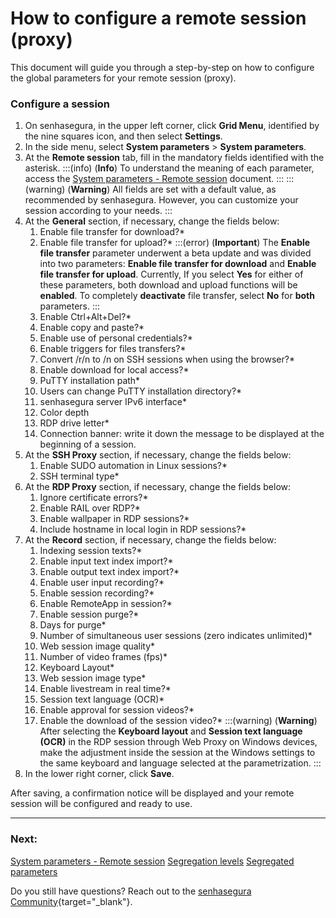 # How to configure a remote session (proxy)

This document will guide you through a step-by-step on how to configure the global parameters for your remote session (proxy).

### Configure a session

1. On senhasegura, in the upper left corner, click **Grid Menu**, identified by the nine squares icon, and then select **Settings**.
2. In the side menu, select **System parameters** >  **System parameters**. 
3. At the **Remote session** tab, fill in the mandatory fields identified with the asterisk.
    :::(info) (**Info**)
    To understand the meaning of each parameter, access the [System parameters - Remote session](/v3-32/docs/pam-session-proxy-settings) document.
    :::
    :::(warning) (**Warning**)
    All fields are set with a default value, as recommended by senhasegura. However, you can customize your session according to your needs.
    :::
4. At the **General** section, if necessary, change the fields below:
    1. Enable file transfer for download?*
    2. Enable file transfer for upload?*
        :::(error) (**Important**)
        The **Enable file transfer** parameter underwent a beta update and was divided into two parameters: **Enable file transfer for download** and **Enable file transfer for upload**. Currently, If you select **Yes** for either of these parameters, both download and upload functions will be **enabled**. To completely **deactivate** file transfer, select **No** for **both** parameters.
        :::
    3. Enable Ctrl+Alt+Del?*
    4. Enable copy and paste?*
    5. Enable use of personal credentials?*
    6. Enable triggers for files transfers?*
    7. Convert /r/n to /n on SSH sessions when using the browser?*
    8. Enable download for local access?*
    9. PuTTY installation path*
    10. Users can change PuTTY installation directory?*
    11. senhasegura server IPv6 interface*
    12. Color depth
    13. RDP drive letter*
    14. Connection banner: write it down the message to be displayed at the beginning of a session.
5. At the **SSH Proxy** section, if necessary, change the fields below:
    1. Enable SUDO automation in Linux sessions?*
    2. SSH terminal type*
6. At the **RDP Proxy** section, if necessary, change the fields below:
    1. Ignore certificate errors?*
    2. Enable RAIL over RDP?*
    3. Enable wallpaper in RDP sessions?*
    4. Include hostname in local login in RDP sessions?*
7. At the **Record** section, if necessary, change the fields below:
    1. Indexing session texts?*
    2. Enable input text index import?*
    3. Enable output text index import?*
    4. Enable user input recording?*
    5. Enable session recording?*
    6. Enable RemoteApp in session?*
    7. Enable session purge?*
    8. Days for purge*
    9. Number of simultaneous user sessions (zero indicates unlimited)*
    10. Web session image quality*
    11. Number of video frames (fps)*
    12. Keyboard Layout*
    13. Web session image type*
    14. Enable livestream in real time?*
    15. Session text language (OCR)*
    16. Enable approval for session videos?*
    17. Enable the download of the session video?*
    :::(warning) (**Warning**)
    After selecting the **Keyboard layout** and **Session text language (OCR)** in the RDP session through Web Proxy on Windows devices, make the adjustment inside the session at the Windows settings to the same keyboard and language selected at the parametrization.
    :::
8. In the lower right corner, click **Save**.

After saving, a confirmation notice will be displayed and your remote session will be configured and ready to use.

***
### Next:
[System parameters - Remote session](/v3-32/docs/pam-session-proxy-settings)
[Segregation levels](/v3-32/docs/pam-session-segregation-level)
[Segregated parameters](/v3-32/docs/pam-session-segregated-parameters)

Do you still have questions? Reach out to the [senhasegura Community](https://community.senhasegura.io/){target="_blank"}.